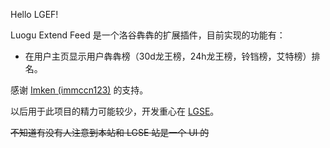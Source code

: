 Hello LGEF!

Luogu Extend Feed 是一个洛谷犇犇的扩展插件，目前实现的功能有：

- 在用户主页显示用户犇犇榜（30d龙王榜，24h龙王榜，铃铛榜，艾特榜）排名。

感谢 [Imken (immccn123)](https://github.com/immccn123) 的支持。

以后用于此项目的精力可能较少，开发重心在 [LGSE](https://lgse.heyc.eu.org)。

~~不知道有没有人注意到本站和 LGSE 站是一个 UI 的~~